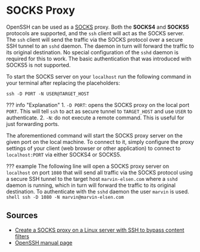 # SOCKS Proxy
OpenSSH can be used as a [SOCKS](https://en.wikipedia.org/wiki/SOCKS) proxy. Both the **SOCKS4** and **SOCKS5** protocols are supported, and the `ssh` client will act as the SOCKS server. The `ssh` client will send the traffic via the SOCKS protocol over a secure SSH tunnel to an `sshd` daemon. The daemon in turn will forward the traffic to its original destination. No special configuration of the `sshd` daemon is required for this to work. The basic authentication that was introduced with SOCKS5 is not supported.

To start the SOCKS server on your `localhost` run the following command in your terminal after replacing the placeholders:

```shell
ssh -D PORT -N USER@TARGET_HOST
```

??? info "Explanation"
    1. `-D PORT`: opens the SOCKS proxy on the local port `PORT`. This will tell `ssh` to act as secure tunnel to `TARGET_HOST` and use `USER` to authenticate.
    2. `-N`: do not execute a remote command. This is useful for just forwarding ports.

The aforementioned command will start the SOCKS proxy server on the given port on the local machine. To connect to it, simply configure the proxy settings of your client (web browser or other application) to connect to `localhost:PORT` via either SOCKS4 or SOCKS5.

??? example
    The following line will open a SOCKS proxy server on `localhost` on port `1080` that will send all traffic via the SOCKS protocol using a secure SSH tunnel to the target host `marvin-elsen.com` where a `sshd` daemon is running, which in turn will forward the traffic to its original destination. To authenticate with the `sshd` daemon the user `marvin` is used.
    ```shell
    ssh -D 1080 -N marvin@marvin-elsen.com
    ```

## Sources
* [Create a SOCKS proxy on a Linux server with SSH to bypass content filters ](https://ma.ttias.be/socks-proxy-linux-ssh-bypass-content-filters/)
* [OpenSSH manual page](https://man.openbsd.org/ssh)
